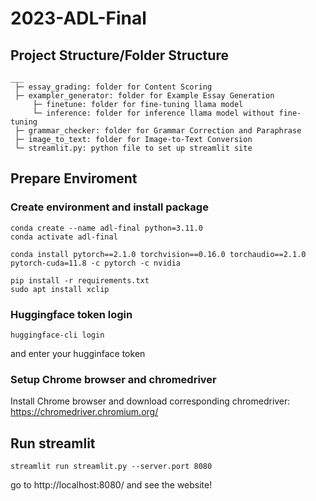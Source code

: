 # 2023-ADL-Final
## Project Structure/Folder Structure
```
___
 ├─ essay_grading: folder for Content Scoring
 ├─ exampler_generator: folder for Example Essay Generation
     ├─ finetune: folder for fine-tuning llama model
     └─ inference: folder for inference llama model without fine-tuning
 ├─ grammar_checker: folder for Grammar Correction and Paraphrase
 ├─ image_to_text: folder for Image-to-Text Conversion
 └─ streamlit.py: python file to set up streamlit site
```

## Prepare Enviroment 
### Create environment and install package
```
conda create --name adl-final python=3.11.0
conda activate adl-final
```

```
conda install pytorch==2.1.0 torchvision==0.16.0 torchaudio==2.1.0 pytorch-cuda=11.8 -c pytorch -c nvidia
```

```
pip install -r requirements.txt
sudo apt install xclip
```
### Huggingface token login
```
huggingface-cli login
```
and enter your hugginface token

### Setup Chrome browser and chromedriver
Install Chrome browser and download corresponding chromedriver: https://chromedriver.chromium.org/


## Run streamlit
```
streamlit run streamlit.py --server.port 8080
```

go to http://localhost:8080/ and see the website!